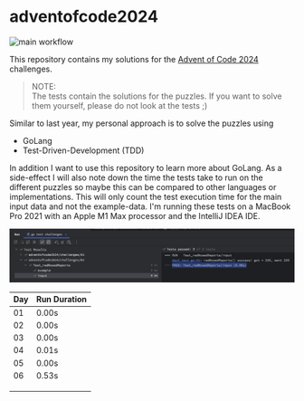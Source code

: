 # adventofcode2024

![main workflow](https://github.com/schneefisch/adventofcode2024/actions/workflows/go.yaml/badge.svg?event=push)


This repository contains my solutions for the
[Advent of Code 2024](https://adventofcode.com/2024) challenges.

> NOTE:<br>
> The tests contain the solutions for the puzzles. If you want to solve them yourself, please do not look at the 
> tests ;)

Similar to last year, my personal approach is to solve the puzzles using
* GoLang
* Test-Driven-Development (TDD)

In addition I want to use this repository to learn more about GoLang.
As a side-effect I will also note down the time the tests take to run on the different puzzles so maybe this can be 
compared to other languages or implementations.
This will only count the test execution time for the main input data and not the example-data.
I'm running these tests on a MacBook Pro 2021 with an Apple M1 Max processor and the IntelliJ IDEA IDE.

![execution_time.png](execution_time.png)

| Day | Run Duration |
|-----|--------------|
| 01  | 0.00s        |
| 02  | 0.00s        |
| 03  | 0.00s        |
| 04  | 0.01s        |
| 05  | 0.00s        |
| 06  | 0.53s        |
|     |              |
|     |              |
|     |              |
